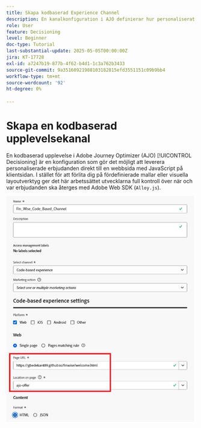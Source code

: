 ```yaml
---
title: Skapa kodbaserad Experience Channel
description: En kanalkonfiguration i AJO definierar hur personaliserat innehåll, till exempel erbjudanden, levereras via en viss kanal som webben, e-post, mobilapp eller andra digitala kontaktytor.
role: User
feature: Decisioning
level: Beginner
doc-type: Tutorial
last-substantial-update: 2025-05-05T00:00:00Z
jira: KT-17728
exl-id: a7247b19-877b-4f62-b4d1-1c3a762b3433
source-git-commit: 9a35160921988103182815efd3551151c09b9bb4
workflow-type: tm+mt
source-wordcount: '92'
ht-degree: 0%

---
```


# Skapa en kodbaserad upplevelsekanal

En kodbaserad upplevelse i Adobe Journey Optimizer (AJO) [!UICONTROL Decisioning] är en konfiguration som gör det möjligt att leverera personaliserade erbjudanden direkt till en webbsida med JavaScript på klientsidan. I stället för att förlita dig på fördefinierade mallar eller visuella layoutverktyg ger det här arbetssättet utvecklarna full kontroll över när och var erbjudanden ska återges med Adobe Web SDK (`Alloy.js`).

![create-channel](assets/cbe-channel.png)
